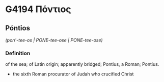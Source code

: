 # G4194 Πόντιος

## Póntios

_(pon'-tee-os | PONE-tee-ose | PONE-tee-ose)_

### Definition

of the sea; of Latin origin; apparently bridged; Pontius, a Roman; Pontius.

- the sixth Roman procurator of Judah who crucified Christ

